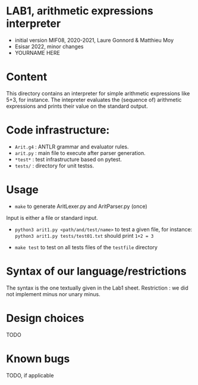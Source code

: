 # LAB1, arithmetic expressions interpreter
* initial version MIF08, 2020-2021, Laure Gonnord & Matthieu Moy
* Esisar 2022, minor changes 
* YOURNAME HERE

# Content

This directory contains an interpreter for simple arithmetic
expressions like 5+3, for instance. The intepreter evaluates the
(sequence of) arithmetic expressions and prints their value on the
standard output.


# Code infrastructure:

* `Arit.g4` : ANTLR grammar and evaluator rules.
* `arit.py` : main file to execute after parser generation.
* `*test*` : test infrastructure based on pytest.
* `tests/` : directory for unit testss.

# Usage

* `make` to generate AritLexer.py and AritParser.py (once)

Input is either a file or standard input.

* `python3 arit1.py <path/and/test/name>` to test a given file, for
 instance: 
 `python3 arit1.py tests/test01.txt`  should print `1+2 = 3`

* `make test` to test on all tests files of the `testfile` directory

# Syntax of our language/restrictions

The syntax is the one textually given in the Lab1 sheet. 
Restriction : we did not implement minus nor unary minus.

# Design choices

TODO

# Known bugs

TODO, if applicable
